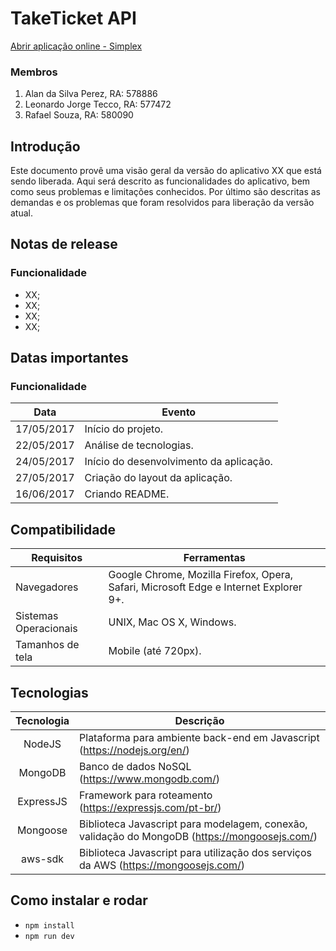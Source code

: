 # TakeTicket API

[Abrir aplicação online - Simplex](http://xxx)

### Membros
1. Alan da Silva Perez, RA: 578886
2. Leonardo Jorge Tecco, RA: 577472
3. Rafael Souza, RA: 580090

## Introdução
Este documento provê uma visão geral da versão do aplicativo XX que está sendo liberada.
Aqui será descrito as funcionalidades do aplicativo, bem como seus problemas e limitações conhecidos.
Por último são descritas as demandas e os problemas que foram resolvidos para liberação da versão atual.

## Notas de release

### Funcionalidade

* XX;
* XX;
* XX;
* XX;

## Datas importantes

### Funcionalidade

| Data  | Evento    |
|-----|-----------|
| 17/05/2017    | Início do projeto.   |
| 22/05/2017    | Análise de tecnologias.   |
| 24/05/2017    | Início do desenvolvimento da aplicação.   |
| 27/05/2017    | Criação do layout da aplicação.  |
| 16/06/2017    | Criando README.  |


## Compatibilidade

| Requisitos    | Ferramentas   |
|---------------|---------------|
| Navegadores   | Google Chrome, Mozilla Firefox, Opera, Safari, Microsoft Edge e Internet Explorer 9+.     |
| Sistemas Operacionais | UNIX, Mac OS X, Windows. |
| Tamanhos de tela | Mobile (até 720px). |

## Tecnologias

| Tecnologia   | Descrição |
|:-------------:|-----------|
| NodeJS | Plataforma para ambiente back-end em Javascript (https://nodejs.org/en/) |
| MongoDB | Banco de dados NoSQL (https://www.mongodb.com/) |
| ExpressJS | Framework para roteamento (https://expressjs.com/pt-br/) |
| Mongoose | Biblioteca Javascript para modelagem, conexão, validação do MongoDB (https://mongoosejs.com/) |
| aws-sdk | Biblioteca Javascript para utilização dos serviços da AWS (https://mongoosejs.com/) |

## Como instalar e rodar

- `npm install`
- `npm run dev`
